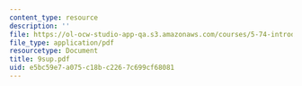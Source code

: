 ```yaml
---
content_type: resource
description: ''
file: https://ol-ocw-studio-app-qa.s3.amazonaws.com/courses/5-74-introductory-quantum-mechanics-ii-spring-2004/e5bc59e7a075c18bc2267c699cf68081_9sup.pdf
file_type: application/pdf
resourcetype: Document
title: 9sup.pdf
uid: e5bc59e7-a075-c18b-c226-7c699cf68081
---
```

